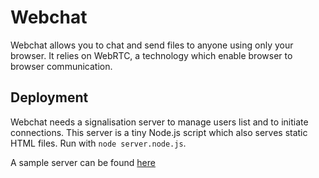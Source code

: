 Webchat
==========
Webchat allows you to chat and send files to anyone using only your browser. It relies on WebRTC, a technology which enable browser to browser communication.

Deployment
----------
Webchat needs a signalisation server to manage users list and to initiate connections. This server is a tiny Node.js script which also serves static HTML files.
Run with ```node server.node.js```.

A sample server can be found [here](http://peerchat.herokuapp.com)
